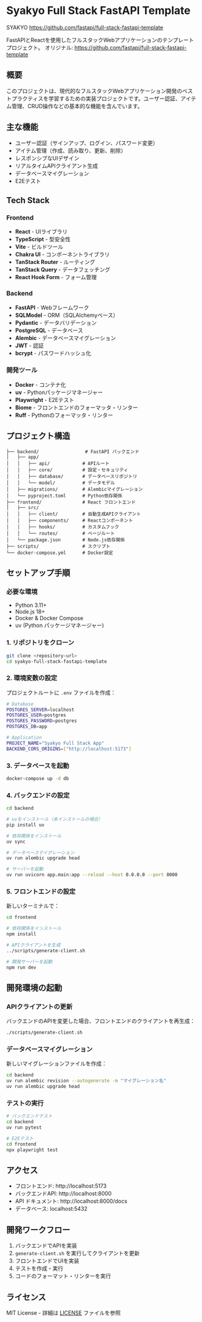 # Syakyo Full Stack FastAPI Template

SYAKYO https://github.com/fastapi/full-stack-fastapi-template

FastAPIとReactを使用したフルスタックWebアプリケーションのテンプレートプロジェクト。
オリジナル: https://github.com/fastapi/full-stack-fastapi-template

## 概要

このプロジェクトは、現代的なフルスタックWebアプリケーション開発のベストプラクティスを学習するための実装プロジェクトです。ユーザー認証、アイテム管理、CRUD操作などの基本的な機能を含んでいます。

## 主な機能

- ユーザー認証（サインアップ、ログイン、パスワード変更）
- アイテム管理（作成、読み取り、更新、削除）
- レスポンシブなUIデザイン
- リアルタイムAPIクライアント生成
- データベースマイグレーション
- E2Eテスト

## Tech Stack

### Frontend
- **React** - UIライブラリ
- **TypeScript** - 型安全性
- **Vite** - ビルドツール
- **Chakra UI** - コンポーネントライブラリ
- **TanStack Router** - ルーティング
- **TanStack Query** - データフェッチング
- **React Hook Form** - フォーム管理

### Backend
- **FastAPI** - Webフレームワーク
- **SQLModel** - ORM（SQLAlchemyベース）
- **Pydantic** - データバリデーション
- **PostgreSQL** - データベース
- **Alembic** - データベースマイグレーション
- **JWT** - 認証
- **bcrypt** - パスワードハッシュ化

### 開発ツール
- **Docker** - コンテナ化
- **uv** - Pythonパッケージマネージャー
- **Playwright** - E2Eテスト
- **Biome** - フロントエンドのフォーマッタ・リンター
- **Ruff** - Pythonのフォーマッタ・リンター

## プロジェクト構造

```
├── backend/                 # FastAPI バックエンド
│   ├── app/
│   │   ├── api/            # APIルート
│   │   ├── core/           # 設定・セキュリティ
│   │   ├── database/       # データベースリポジトリ
│   │   └── model/          # データモデル
│   ├── migrations/         # Alembicマイグレーション
│   └── pyproject.toml      # Python依存関係
├── frontend/               # React フロントエンド
│   ├── src/
│   │   ├── client/         # 自動生成APIクライアント
│   │   ├── components/     # Reactコンポーネント
│   │   ├── hooks/          # カスタムフック
│   │   └── routes/         # ページルート
│   └── package.json        # Node.js依存関係
├── scripts/                # スクリプト
└── docker-compose.yml      # Docker設定
```

## セットアップ手順

### 必要な環境

- Python 3.11+
- Node.js 18+
- Docker & Docker Compose
- uv (Python パッケージマネージャー)

### 1. リポジトリをクローン

```bash
git clone <repository-url>
cd syakyo-full-stack-fastapi-template
```

### 2. 環境変数の設定

プロジェクトルートに `.env` ファイルを作成：

```bash
# Database
POSTGRES_SERVER=localhost
POSTGRES_USER=postgres
POSTGRES_PASSWORD=postgres
POSTGRES_DB=app

# Application
PROJECT_NAME="Syakyo Full Stack App"
BACKEND_CORS_ORIGINS=["http://localhost:5173"]
```

### 3. データベースを起動

```bash
docker-compose up -d db
```

### 4. バックエンドの設定

```bash
cd backend

# uvをインストール（未インストールの場合）
pip install uv

# 依存関係をインストール
uv sync

# データベースマイグレーション
uv run alembic upgrade head

# サーバーを起動
uv run uvicorn app.main:app --reload --host 0.0.0.0 --port 8000
```

### 5. フロントエンドの設定

新しいターミナルで：

```bash
cd frontend

# 依存関係をインストール
npm install

# APIクライアントを生成
../scripts/generate-client.sh

# 開発サーバーを起動
npm run dev
```

## 開発環境の起動

### APIクライアントの更新

バックエンドのAPIを変更した場合、フロントエンドのクライアントを再生成：

```bash
./scripts/generate-client.sh
```

### データベースマイグレーション

新しいマイグレーションファイルを作成：

```bash
cd backend
uv run alembic revision --autogenerate -m "マイグレーション名"
uv run alembic upgrade head
```

### テストの実行

```bash
# バックエンドテスト
cd backend
uv run pytest

# E2Eテスト
cd frontend
npx playwright test
```

## アクセス

- フロントエンド: http://localhost:5173
- バックエンドAPI: http://localhost:8000
- API ドキュメント: http://localhost:8000/docs
- データベース: localhost:5432

## 開発ワークフロー

1. バックエンドでAPIを実装
2. `generate-client.sh` を実行してクライアントを更新
3. フロントエンドでUIを実装
4. テストを作成・実行
5. コードのフォーマット・リンターを実行

## ライセンス

MIT License - 詳細は [LICENSE](LICENSE) ファイルを参照
